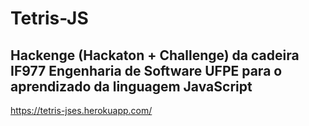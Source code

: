 # Tetris-JS
## Hackenge (Hackaton + Challenge) da cadeira IF977 Engenharia de Software UFPE para o aprendizado da linguagem JavaScript

https://tetris-jses.herokuapp.com/